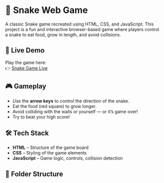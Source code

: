 # 🐍 Snake Web Game

A classic Snake game recreated using HTML, CSS, and JavaScript. This project is a fun and interactive browser-based game where players control a snake to eat food, grow in length, and avoid collisions.

## 🔗 Live Demo

Play the game here:  
👉 [Snake Game Live](https://naiduhydra.github.io/snakewebgame/)

## 🎮 Gameplay

- Use the **arrow keys** to control the direction of the snake.
- Eat the food (red square) to grow longer.
- Avoid colliding with the walls or yourself — or it’s game over!
- Try to beat your high score!

## 🛠️ Tech Stack

- **HTML** – Structure of the game board
- **CSS** – Styling of the game elements
- **JavaScript** – Game logic, controls, collision detection

## 📁 Folder Structure

